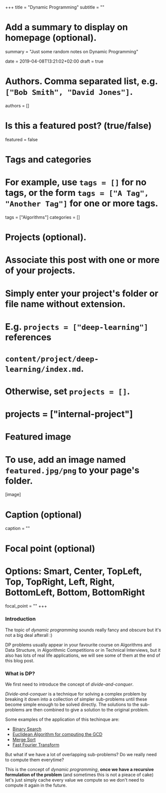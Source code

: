 +++
title = "Dynamic Programming"
subtitle = ""

# Add a summary to display on homepage (optional).
summary = "Just some random notes on Dynamic Programming"

date = 2019-04-08T13:21:02+02:00
draft = true

# Authors. Comma separated list, e.g. `["Bob Smith", "David Jones"]`.
authors = []

# Is this a featured post? (true/false)
featured = false

# Tags and categories
# For example, use `tags = []` for no tags, or the form `tags = ["A Tag", "Another Tag"]` for one or more tags.
tags = ["Algorithms"]
categories = []

# Projects (optional).
#   Associate this post with one or more of your projects.
#   Simply enter your project's folder or file name without extension.
#   E.g. `projects = ["deep-learning"]` references 
#   `content/project/deep-learning/index.md`.
#   Otherwise, set `projects = []`.
# projects = ["internal-project"]

# Featured image
# To use, add an image named `featured.jpg/png` to your page's folder. 
[image]
  # Caption (optional)
  caption = ""

  # Focal point (optional)
  # Options: Smart, Center, TopLeft, Top, TopRight, Left, Right, BottomLeft, Bottom, BottomRight
  focal_point = ""
+++

### Introduction
The topic of *dynamic programming* sounds really fancy and obscure but it's not a big deal afterall :)

DP problems usually appear in your favourite course on Algorithms and Data Structure, in Algorithmic Competitions or in Technical Interviews, but it also has lots of real life applications, we will see some of them at the end of this blog post.

### What is DP?
We first need to introduce the concept of *divide-and-conquer*.

*Divide-and-conquer* is a technique for solving a complex problem by breaking it down into a collection of simpler sub-problems until these become simple enough to be solved directly. The solutions to the sub-problems are then combined to give a solution to the original problem.

Some examples of the application of this techinque are:

* [Binary Search](https://en.wikipedia.org/wiki/Binary_search_algorithm)
* [Euclidean Algorithm for computing the GCD](https://en.wikipedia.org/wiki/Euclidean_algorithm)
* [Merge Sort](https://en.wikipedia.org/wiki/Merge_sort)
* [Fast Fourier Transform](https://en.wikipedia.org/wiki/Fast_Fourier_transform)

But what if we have a lot of overlapping sub-problems? Do we really need to compute them everytime?

This is the concept of *dynamic programming*, **once we have a recursive formulation of the problem** (and sometimes this is not a pieace of cake) let's just simply cache every value we compute so we don't need to compute it again in the future.